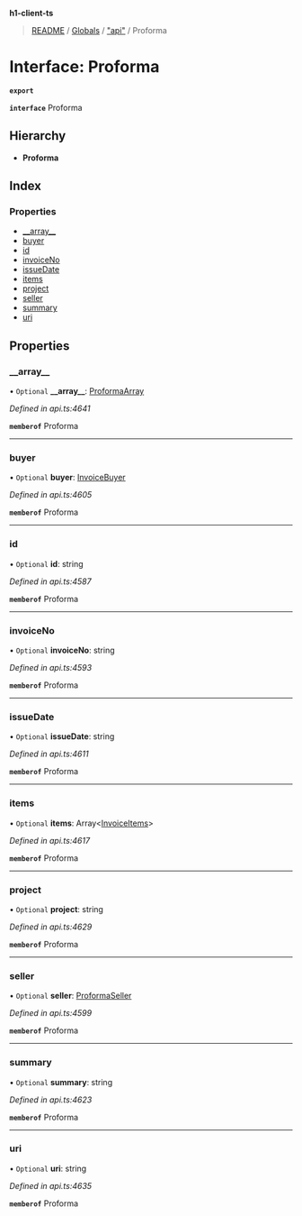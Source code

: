 **h1-client-ts**

> [README](../README.md) / [Globals](../globals.md) / ["api"](../modules/_api_.md) / Proforma

# Interface: Proforma

**`export`** 

**`interface`** Proforma

## Hierarchy

* **Proforma**

## Index

### Properties

* [\_\_array\_\_](_api_.proforma.md#__array__)
* [buyer](_api_.proforma.md#buyer)
* [id](_api_.proforma.md#id)
* [invoiceNo](_api_.proforma.md#invoiceno)
* [issueDate](_api_.proforma.md#issuedate)
* [items](_api_.proforma.md#items)
* [project](_api_.proforma.md#project)
* [seller](_api_.proforma.md#seller)
* [summary](_api_.proforma.md#summary)
* [uri](_api_.proforma.md#uri)

## Properties

### \_\_array\_\_

• `Optional` **\_\_array\_\_**: [ProformaArray](_api_.proformaarray.md)

*Defined in api.ts:4641*

**`memberof`** Proforma

___

### buyer

• `Optional` **buyer**: [InvoiceBuyer](_api_.invoicebuyer.md)

*Defined in api.ts:4605*

**`memberof`** Proforma

___

### id

• `Optional` **id**: string

*Defined in api.ts:4587*

**`memberof`** Proforma

___

### invoiceNo

• `Optional` **invoiceNo**: string

*Defined in api.ts:4593*

**`memberof`** Proforma

___

### issueDate

• `Optional` **issueDate**: string

*Defined in api.ts:4611*

**`memberof`** Proforma

___

### items

• `Optional` **items**: Array\<[InvoiceItems](_api_.invoiceitems.md)>

*Defined in api.ts:4617*

**`memberof`** Proforma

___

### project

• `Optional` **project**: string

*Defined in api.ts:4629*

**`memberof`** Proforma

___

### seller

• `Optional` **seller**: [ProformaSeller](_api_.proformaseller.md)

*Defined in api.ts:4599*

**`memberof`** Proforma

___

### summary

• `Optional` **summary**: string

*Defined in api.ts:4623*

**`memberof`** Proforma

___

### uri

• `Optional` **uri**: string

*Defined in api.ts:4635*

**`memberof`** Proforma
